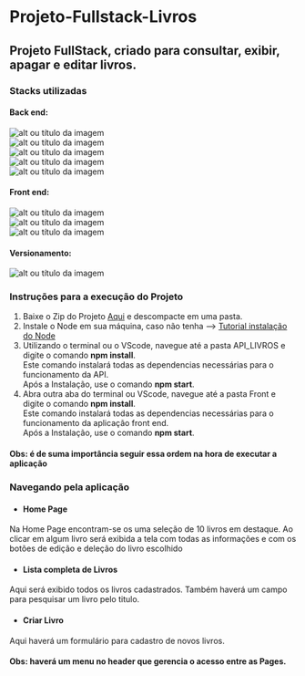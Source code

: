 # Projeto-Fullstack-Livros

## Projeto FullStack, criado para consultar, exibir, apagar e editar livros.

### Stacks utilizadas

#### Back end: <br/>
![alt ou título da imagem](https://camo.githubusercontent.com/dfc69d704694f22168bea3d84584663777fa5301dcad5bbcb5459b336da8d554/68747470733a2f2f696d672e736869656c64732e696f2f62616467652f4e6f64652e6a732d3433383533443f7374796c653d666f722d7468652d6261646765266c6f676f3d6e6f64652e6a73266c6f676f436f6c6f723d7768697465)<br/>
![alt ou título da imagem](https://img.shields.io/badge/javascript-323330?style=for-the-badge&logo=javascript&logocolor=f7df1e) <br/>
![alt ou título da imagem](https://img.shields.io/badge/SQLite-07405E?style=for-the-badge&logo=sqlite&logoColor=white) <br/>
![alt ou título da imagem](https://img.shields.io/badge/Express.js-000000?style=for-the-badge&logo=express&logoColor=white) <br/>
![alt ou título da imagem](https://img.shields.io/badge/Insomnia-5849be?style=for-the-badge&logo=Insomnia&logoColor=white) <br/>
#### Front end: <br/>
![alt ou título da imagem](https://img.shields.io/badge/React-20232A?style=for-the-badge&logo=react&logoColor=61DAFB) <br/>
![alt ou título da imagem](https://img.shields.io/badge/HTML5-E34F26?style=for-the-badge&logo=html5&logoColor=white) <br/>
![alt ou título da imagem](https://img.shields.io/badge/CSS3-1572B6?style=for-the-badge&logo=css3&logoColor=white) <br/>

#### Versionamento: <br/>
![alt ou título da imagem](https://img.shields.io/badge/Git-F05032?style=for-the-badge&logo=git&logoColor=white)

### Instruções para a execução do Projeto

1. Baixe o Zip do Projeto [Aqui](https://github.com/MarcosCabral93/Projeto-Fullstack-Livros/archive/refs/heads/main.zip) e descompacte em uma pasta.<br/>
2. Instale o Node em sua máquina, caso não tenha --> [Tutorial instalação do Node](https://balta.io/blog/node-npm-instalacao-configuracao-e-primeiros-passos#:~:text=A%20instala%C3%A7%C3%A3o%20do%20Node%20no,adicionado%20ao%20PATH%20do%20Windows.) <br/>
3. Utilizando o  terminal ou o VScode, navegue até a pasta API_LIVROS e  digite o comando **npm install**. <br>
Este comando instalará todas as dependencias necessárias para o funcionamento da API. <br>
Após a Instalação, use o comando **npm start**.<br/>
4. Abra outra aba do terminal ou VScode, navegue até a pasta Front e digite o comando **npm install**. <br/>
Este comando instalará todas as dependencias necessárias para o funcionamento da aplicação front end. <br>
Após a Instalação, use o comando **npm start**.

#### Obs: é de suma importância seguir essa ordem na hora de executar a aplicação

### Navegando pela aplicação

* #### Home Page 
Na Home Page encontram-se os uma seleção de 10 livros em destaque. Ao clicar em algum livro será exibida a tela com todas as informações e com os botões de edição e deleção do livro escolhido <br/>
* #### Lista completa de Livros 
Aqui será exibido todos os livros cadastrados. Também haverá um campo para pesquisar um livro pelo titulo. <br/>
* #### Criar Livro 
Aqui haverá um formulário para cadastro de novos livros.

#### Obs: haverá um menu no header que gerencia o acesso entre as  Pages.
 


